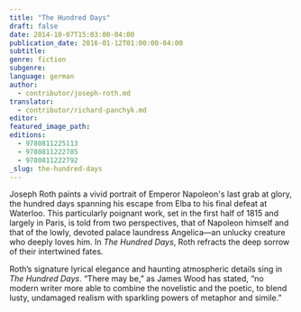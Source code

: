 ```yaml
---
title: "The Hundred Days"
draft: false
date: 2014-10-07T15:03:00-04:00
publication_date: 2016-01-12T01:00:00-04:00
subtitle:
genre: fiction
subgenre:
language: german
author:
  - contributor/joseph-roth.md
translator:
  - contributor/richard-panchyk.md
editor:
featured_image_path:
editions:
  - 9780811225113
  - 9780811222785
  - 9780811222792
_slug: the-hundred-days
---
```


Joseph Roth paints a vivid portrait of Emperor Napoleon's last grab at glory, the hundred days spanning his escape from Elba to his final defeat at Waterloo. This particularly poignant work, set in the first half of 1815 and largely in Paris, is told from two perspectives, that of Napoleon himself and that of the lowly, devoted palace laundress Angelica—an unlucky creature who deeply loves him. In _The Hundred Days_, Roth refracts the deep sorrow of their intertwined fates.

Roth’s signature lyrical elegance and haunting atmospheric details sing in _The Hundred Days_. “There may be,” as James Wood has stated, “no modern writer more able to combine the novelistic and the poetic, to blend lusty, undamaged realism with sparkling powers of metaphor and simile.”

